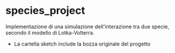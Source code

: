 # species_project

Implementazione di una simulazione dell'interazione tra due specie, secondo il modello di Lotka-Volterra.

- La cartella sketch include la bozza originale del progetto
